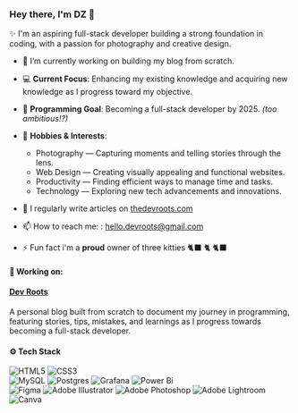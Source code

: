 ### Hey there, I'm DZ 👋

✨ I'm an aspiring full-stack developer building a strong foundation in coding, with a passion for photography and creative design.



- 🔭 I’m currently working on building my blog from scratch.

- 💻 **Current Focus**: Enhancing my existing knowledge and acquiring new knowledge as I progress toward my objective.
  
- 🎯 **Programming Goal**: Becoming a full-stack developer by 2025. *(too ambitious!?)*

- 🎨 **Hobbies & Interests**:
  * Photography — Capturing moments and telling stories through the lens.
  * Web Design — Creating visually appealing and functional websites.
  * Productivity — Finding efficient ways to manage time and tasks.
  * Technology — Exploring new tech advancements and innovations.
  
- 📝 I regularly write articles on [thedevroots.com](thedevroots.com)

- 📫 How to reach me: : hello.devroots@gmail.com

- ⚡ Fun fact i'm a **proud** owner of three kitties 🐈‍⬛ 🐈 🐈‍⬛

  
#### 🚀 Working on: 
#### [Dev Roots](https://thedevroots.com)
A personal blog built from scratch to document my journey in programming, featuring stories, tips, mistakes, and learnings as I progress towards becoming a full-stack developer.




#### ⚙️ Tech Stack
![HTML5](https://img.shields.io/badge/html5-%23E34F26.svg?style=for-the-badge&logo=html5&logoColor=white) ![CSS3](https://img.shields.io/badge/css3-%231572B6.svg?style=for-the-badge&logo=css3&logoColor=white)  
![MySQL](https://img.shields.io/badge/mysql-4479A1.svg?style=for-the-badge&logo=mysql&logoColor=white) ![Postgres](https://img.shields.io/badge/postgres-%23316192.svg?style=for-the-badge&logo=postgresql&logoColor=white) ![Grafana](https://img.shields.io/badge/grafana-F46800.svg?style=for-the-badge&logo=grafana&logoColor=white) ![Power Bi](https://img.shields.io/badge/power_bi-F2C811?style=for-the-badge&logo=powerbi&logoColor=black)  
![Figma](https://img.shields.io/badge/figma-%23F24E1E.svg?style=for-the-badge&logo=figma&logoColor=white) ![Adobe Illustrator](https://img.shields.io/badge/adobe%20illustrator-%23FF9A00.svg?style=for-the-badge&logo=adobe%20illustrator&logoColor=white) ![Adobe Photoshop](https://img.shields.io/badge/adobe%20photoshop-%2331A8FF.svg?style=for-the-badge&logo=adobe%20photoshop&logoColor=white) ![Adobe Lightroom](https://img.shields.io/badge/Adobe%20Lightroom-31A8FF.svg?style=for-the-badge&logo=Adobe%20Lightroom&logoColor=white) ![Canva](https://img.shields.io/badge/Canva-%2300C4CC.svg?style=for-the-badge&logo=Canva&logoColor=white)



<!--
**devrootshub/devrootshub** is a ✨ _special_ ✨ repository because its `README.md` (this file) appears on your GitHub profile.

Here are some ideas to get you started:

- 🔭 I’m currently working on ...
- 🌱 I’m currently learning ...
- 👯 I’m looking to collaborate on ...
- 🤔 I’m looking for help with ...
- 💬 Ask me about ...
- 📫 How to reach me: ...
- 😄 Pronouns: ...
- ⚡ Fun fact: ...
-->
